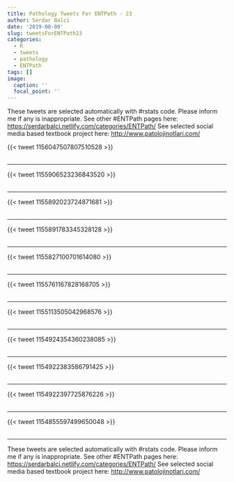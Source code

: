 ```yaml
---
title: Pathology Tweets For ENTPath - 23
author: Serdar Balci
date: '2019-08-09'
slug: tweetsForENTPath23
categories:
  - R
  - tweets
  - pathology
  - ENTPath
tags: []
image:
  caption: ''
  focal_point: ''
---
```



These tweets are selected automatically with #rstats code. Please inform me if any is inappropriate.
See other #ENTPath pages here: https://serdarbalci.netlify.com/categories/ENTPath/ 
See selected social media based textbook project here: http://www.patolojinotlari.com/

{{< tweet 1156047507807510528 >}}
<br>
<br>
<hr>
{{< tweet 1155906523236843520 >}}
<br>
<br>
<hr>
{{< tweet 1155892023724871681 >}}
<br>
<br>
<hr>
{{< tweet 1155891783345328128 >}}
<br>
<br>
<hr>
{{< tweet 1155827100701614080 >}}
<br>
<br>
<hr>
{{< tweet 1155761167828168705 >}}
<br>
<br>
<hr>
{{< tweet 1155113505042968576 >}}
<br>
<br>
<hr>
{{< tweet 1154924354360238085 >}}
<br>
<br>
<hr>
{{< tweet 1154922383586791425 >}}
<br>
<br>
<hr>
{{< tweet 1154922397725876226 >}}
<br>
<br>
<hr>
{{< tweet 1154855597499650048 >}}
<br>
<br>
<hr>


These tweets are selected automatically with #rstats code. Please inform me if any is inappropriate.
See other #ENTPath pages here: https://serdarbalci.netlify.com/categories/ENTPath/ 
See selected social media based textbook project here: http://www.patolojinotlari.com/

